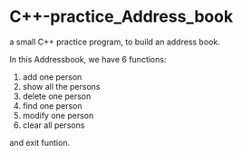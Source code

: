 # C++-practice_Address_book
a small C++ practice program, to build an address book.

In this Addressbook, we have 6 functions:
1. add one person
2. show all the persons
3. delete one person
4. find one person
5. modify one person
6. clear all persons

and exit funtion.
